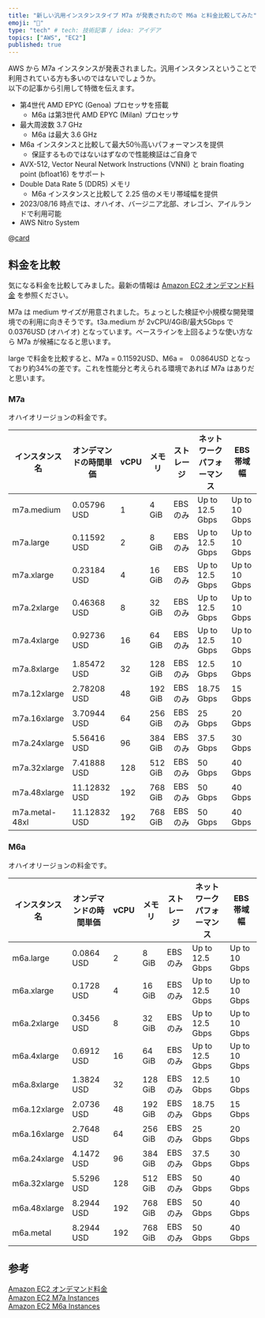 ```yaml
---
title: "新しい汎用インスタンスタイプ M7a が発表されたので M6a と料金比較してみた"
emoji: "🎁"
type: "tech" # tech: 技術記事 / idea: アイデア
topics: ["AWS", "EC2"]
published: true
---
```


AWS から M7a インスタンスが発表されました。汎用インスタンスということで利用されている方も多いのではないでしょうか。  
以下の記事から引用して特徴を伝えます。  

- 第4世代 AMD EPYC (Genoa) プロセッサを搭載
  - M6a は第3世代 AMD EPYC (Milan) プロセッサ
- 最大周波数 3.7 GHz
  - M6a は最大 3.6 GHz
- M6a インスタンスと比較して最大50％高いパフォーマンスを提供
  - 保証するものではないはずなので性能検証はご自身で
- AVX-512, Vector Neural Network Instructions (VNNI) と brain floating point (bfloat16) をサポート
- Double Data Rate 5 (DDR5) メモリ
  - M6a インスタンスと比較して 2.25 倍のメモリ帯域幅を提供
- 2023/08/16 時点では、オハイオ、バージニア北部、オレゴン、アイルランドで利用可能
- AWS Nitro System

@[card](https://aws.amazon.com/jp/blogs/aws/new-amazon-ec2-m7a-general-purpose-instances-powered-by-4th-gen-amd-epyc-processors/)  

## 料金を比較

気になる料金を比較してみました。最新の情報は [Amazon EC2 オンデマンド料金](https://aws.amazon.com/jp/ec2/pricing/on-demand/) を参照ください。  

M7a は medium サイズが用意されました。ちょっとした検証や小規模な開発環境での利用に向きそうです。t3a.medium が 2vCPU/4GiB/最大5Gbps で 0.0376USD (オハイオ) となっています。ベースラインを上回るような使い方なら M7a が候補になると思います。  

large で料金を比較すると、M7a = 0.11592USD、M6a =　0.0864USD となっており約34%の差です。これを性能分と考えられる環境であれば M7a はありだと思います。  

### M7a

オハイオリージョンの料金です。  

| インスタンス名 | オンデマンドの時間単価 | vCPU | メモリ  | ストレージ | ネットワークパフォーマンス | EBS 帯域幅    |
| -------------- | ---------------------- | ---- | ------- | ---------- | -------------------------- | ------------- |
| m7a.medium     | 0.05796 USD            | 1    | 4 GiB   | EBS のみ   | Up to 12.5 Gbps            | Up to 10 Gbps |
| m7a.large      | 0.11592 USD            | 2    | 8 GiB   | EBS のみ   | Up to 12.5 Gbps            | Up to 10 Gbps |
| m7a.xlarge     | 0.23184 USD            | 4    | 16 GiB  | EBS のみ   | Up to 12.5 Gbps            | Up to 10 Gbps |
| m7a.2xlarge    | 0.46368 USD            | 8    | 32 GiB  | EBS のみ   | Up to 12.5 Gbps            | Up to 10 Gbps |
| m7a.4xlarge    | 0.92736 USD            | 16   | 64 GiB  | EBS のみ   | Up to 12.5 Gbps            | Up to 10 Gbps |
| m7a.8xlarge    | 1.85472 USD            | 32   | 128 GiB | EBS のみ   | 12.5 Gbps                  | 10 Gbps       |
| m7a.12xlarge   | 2.78208 USD            | 48   | 192 GiB | EBS のみ   | 18.75 Gbps                 | 15 Gbps       |
| m7a.16xlarge   | 3.70944 USD            | 64   | 256 GiB | EBS のみ   | 25 Gbps                    | 20 Gbps       |
| m7a.24xlarge   | 5.56416 USD            | 96   | 384 GiB | EBS のみ   | 37.5 Gbps                  | 30 Gbps       |
| m7a.32xlarge   | 7.41888 USD            | 128  | 512 GiB | EBS のみ   | 50 Gbps                    | 40 Gbps       |
| m7a.48xlarge   | 11.12832 USD           | 192  | 768 GiB | EBS のみ   | 50 Gbps                    | 40 Gbps       |
| m7a.metal-48xl | 11.12832 USD           | 192  | 768 GiB | EBS のみ   | 50 Gbps                    | 40 Gbps       |


### M6a

オハイオリージョンの料金です。  

| インスタンス名 | オンデマンドの時間単価 | vCPU | メモリ  | ストレージ | ネットワークパフォーマンス | EBS 帯域幅    |
| -------------- | ---------------------- | ---- | ------- | ---------- | -------------------------- | ------------- |
| m6a.large      | 0.0864 USD             | 2    | 8 GiB   | EBS のみ   | Up to 12.5 Gbps            | Up to 10 Gbps |
| m6a.xlarge     | 0.1728 USD             | 4    | 16 GiB  | EBS のみ   | Up to 12.5 Gbps            | Up to 10 Gbps |
| m6a.2xlarge    | 0.3456 USD             | 8    | 32 GiB  | EBS のみ   | Up to 12.5 Gbps            | Up to 10 Gbps |
| m6a.4xlarge    | 0.6912 USD             | 16   | 64 GiB  | EBS のみ   | Up to 12.5 Gbps            | Up to 10 Gbps |
| m6a.8xlarge    | 1.3824 USD             | 32   | 128 GiB | EBS のみ   | 12.5 Gbps                  | 10 Gbps       |
| m6a.12xlarge   | 2.0736 USD             | 48   | 192 GiB | EBS のみ   | 18.75 Gbps                 | 15 Gbps       |
| m6a.16xlarge   | 2.7648 USD             | 64   | 256 GiB | EBS のみ   | 25 Gbps                    | 20 Gbps       |
| m6a.24xlarge   | 4.1472 USD             | 96   | 384 GiB | EBS のみ   | 37.5 Gbps                  | 30 Gbps       |
| m6a.32xlarge   | 5.5296 USD             | 128  | 512 GiB | EBS のみ   | 50 Gbps                    | 40 Gbps       |
| m6a.48xlarge   | 8.2944 USD             | 192  | 768 GiB | EBS のみ   | 50 Gbps                    | 40 Gbps       |
| m6a.metal      | 8.2944 USD             | 192  | 768 GiB | EBS のみ   | 50 Gbps                    | 40 Gbps       |



## 参考

[Amazon EC2 オンデマンド料金](https://aws.amazon.com/jp/ec2/pricing/on-demand/)  
[Amazon EC2 M7a Instances](https://aws.amazon.com/jp/ec2/instance-types/m7a/)  
[Amazon EC2 M6a Instances](https://aws.amazon.com/jp/ec2/instance-types/m6a/)  
